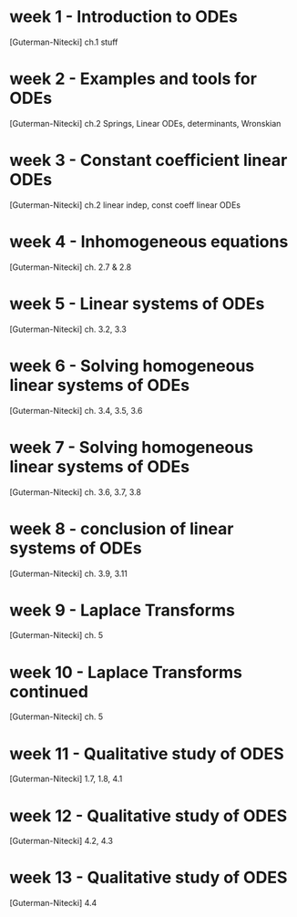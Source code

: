 
# week 1  - Introduction to ODEs

  [Guterman-Nitecki] ch.1 stuff

# week 2 - Examples and tools for ODEs

  [Guterman-Nitecki] ch.2 Springs, Linear ODEs, determinants,
  Wronskian

# week 3 - Constant coefficient linear ODEs

  [Guterman-Nitecki] ch.2 linear indep, const coeff linear ODEs

# week 4 - Inhomogeneous equations

  [Guterman-Nitecki] ch. 2.7 & 2.8

# week 5 - Linear systems of ODEs

  [Guterman-Nitecki] ch. 3.2, 3.3

# week 6 - Solving homogeneous linear systems of ODEs

  [Guterman-Nitecki] ch. 3.4, 3.5, 3.6

# week 7 - Solving homogeneous linear systems of ODEs

  [Guterman-Nitecki] ch. 3.6, 3.7, 3.8

# week 8 - conclusion of linear systems of ODEs

  [Guterman-Nitecki] ch. 3.9, 3.11

# week 9 - Laplace Transforms

  [Guterman-Nitecki] ch. 5
 
# week 10 - Laplace Transforms continued

  [Guterman-Nitecki] ch. 5

# week 11 - Qualitative study of ODES

  [Guterman-Nitecki] 1.7, 1.8, 4.1

# week 12 - Qualitative study of ODES

  [Guterman-Nitecki] 4.2, 4.3

# week 13 - Qualitative study of ODES

  [Guterman-Nitecki] 4.4
